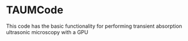 # TAUMCode
This code has the basic functionality for performing transient absorption ultrasonic microscopy with a GPU
